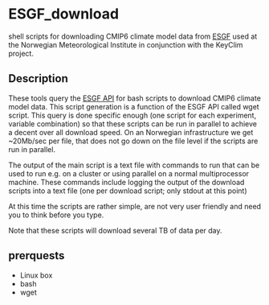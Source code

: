 # ESGF_download
shell scripts for downloading CMIP6 climate model data from [ESGF](https://esgf-data.dkrz.de/search/cmip6-dkrz/) used at the Norwegian Meteorological Institute in conjunction with the 
KeyClim project.

## Description
These tools query the [ESGF API](https://www.earthsystemcog.org/projects/cog/esgf_search_restful_api) for bash scripts to download 
CMIP6 climate model data. This script generation is a function of the ESGF API called wget script. This query is done 
specific enough (one script for each
experiment, variable combination) so that these scripts can be run in parallel to achieve a decent over all download speed. On 
an Norwegian infrastructure we get ~20Mb/sec per file, that does not go down on the file level if the scripts are run in parallel.

The output of the main script is a text file with commands to run that can be used to run e.g. on a cluster or using parallel on a 
normal multiprocessor machine. These commands 
include logging the output of the download scripts into a text file (one per download script; only stdout at this point)

At this time the scripts are rather simple, are not very user friendly and need you to think before you type.

Note that these scripts will download several TB of data per day.

## prerquests
- Linux box
- bash
- wget
